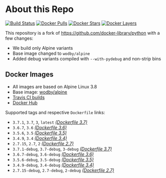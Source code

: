 # About this Repo

[![Build Status](https://travis-ci.com/wodby/base-python.svg?branch=master)](https://travis-ci.com/wodby/base-python)
[![Docker Pulls](https://img.shields.io/docker/pulls/wodby/base-python.svg)](https://hub.docker.com/r/wodby/base-python)
[![Docker Stars](https://img.shields.io/docker/stars/wodby/base-python.svg)](https://hub.docker.com/r/wodby/base-python)
[![Docker Layers](https://images.microbadger.com/badges/image/wodby/base-python.svg)](https://microbadger.com/images/wodby/base-python)

This repository is a fork of https://github.com/docker-library/python with a few changes:

* We build only Alpine variants
* Base image changed to `wodby/alpine`
* Added debug variants compiled with `--with-pydebug` and non-strip bins

## Docker Images

* All images are based on Alpine Linux 3.8
* Base image: [wodby/alpine](https://github.com/wodby/alpine)
* [Travis CI builds](https://travis-ci.com/wodby/base-python) 
* [Docker Hub](https://hub.docker.com/r/wodby/base-python)

[_(Dockerfile 3.7)_]: https://github.com/wodby/base-python/tree/master/3.7/alpine3.8/Dockerfile.wodby
[_(Dockerfile 3.6)_]: https://github.com/wodby/base-python/tree/master/3.6/alpine3.8/Dockerfile.wodby
[_(Dockerfile 3.5)_]: https://github.com/wodby/base-python/tree/master/3.5/alpine3.8/Dockerfile.wodby
[_(Dockerfile 3.4)_]: https://github.com/wodby/base-python/tree/master/3.4/alpine3.8/Dockerfile.wodby
[_(Dockerfile 2.7)_]: https://github.com/wodby/base-python/tree/master/2.7/alpine3.8/Dockerfile.wodby

Supported tags and respective `Dockerfile` links:

* `3.7.1`, `3.7`, `3`, `latest` [_(Dockerfile 3.7)_]
* `3.6.7`, `3.6` [_(Dockerfile 3.6)_]
* `3.5.6`, `3.5` [_(Dockerfile 3.5)_]
* `3.4.9`, `3.4` [_(Dockerfile 3.4)_]
* `2.7.15`, `2.7`, `2` [_(Dockerfile 2.7)_]
* `3.7.1-debug`, `3.7-debug`, `3-debug` [_(Dockerfile 3.7)_]
* `3.6.7-debug`, `3.6-debug` [_(Dockerfile 3.6)_]
* `3.5.6-debug`, `3.5-debug` [_(Dockerfile 3.5)_]
* `3.4.9-debug`, `3.4-debug` [_(Dockerfile 3.4)_]
* `2.7.15-debug`, `2.7-debug`, `2-debug` [_(Dockerfile 2.7)_]

